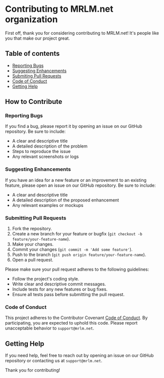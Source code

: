 # Contributing to MRLM.net organization

First off, thank you for considering contributing to MRLM.net! It's people like you that make our project great.

## Table of contents

- [Reporting Bugs](#reporting-bugs)
- [Suggesting Enhancements](#suggesting-enhancements)
- [Submiting Pull Requests](#submitting-pull-requests)
- [Code of Conduct](#code-of-conduct)
- [Getting Help](#getting-help)

## How to Contribute

### Reporting Bugs

If you find a bug, please report it by opening an issue on our GitHub repository. Be sure to include:

- A clear and descriptive title
- A detailed description of the problem
- Steps to reproduce the issue
- Any relevant screenshots or logs

### Suggesting Enhancements

If you have an idea for a new feature or an improvement to an existing feature, please open an issue on our GitHub repository. Be sure to include:

- A clear and descriptive title
- A detailed description of the proposed enhancement
- Any relevant examples or mockups

### Submitting Pull Requests

1. Fork the repository.
2. Create a new branch for your feature or bugfix (`git checkout -b feature/your-feature-name`).
3. Make your changes.
4. Commit your changes (`git commit -m 'Add some feature'`).
5. Push to the branch (`git push origin feature/your-feature-name`).
6. Open a pull request.

Please make sure your pull request adheres to the following guidelines:

- Follow the project's coding style.
- Write clear and descriptive commit messages.
- Include tests for any new features or bug fixes.
- Ensure all tests pass before submitting the pull request.

### Code of Conduct

This project adheres to the Contributor Covenant [Code of Conduct](./CODE_OF_CONDUCT.md). By participating, you are expected to uphold this code. Please report unacceptable behavior to `support@mrlm.net`.

## Getting Help

If you need help, feel free to reach out by opening an issue on our GitHub repository or contacting us at `support@mrlm.net`.

Thank you for contributing!